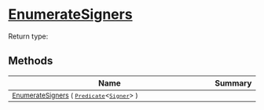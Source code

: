 # [EnumerateSigners](./SigComp19OnlineLoader-100663931.md)


Return type:
## Methods

| Name | Summary | 
| --- | --- | 
| <sub>[EnumerateSigners](./SigComp19OnlineLoader-100663931.md) ( [`Predicate`](https://docs.microsoft.com/en-us/dotnet/api/System.Predicate-1)\<[`Signer`](./../../Signer.md)> )</sub><img width=200/>| <sub></sub>| <br>


